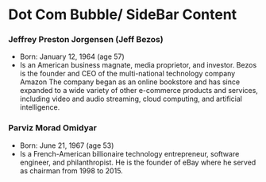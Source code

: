 # Dot Com Bubble/ SideBar Content

### Jeffrey Preston Jorgensen (Jeff Bezos)
* Born: January 12, 1964 (age 57)
* Is an American business magnate, media proprietor, and investor. Bezos is the founder and CEO of the multi-national technology company Amazon The company began as an online bookstore and has since expanded to a wide variety of other e-commerce products and services, including video and audio streaming, cloud computing, and artificial intelligence.

### Parviz Morad Omidyar
* Born: June 21, 1967 (age 53)
*  Is a French-American billionaire technology entrepreneur, software engineer, and philanthropist. He is the founder of eBay where he served as chairman from 1998 to 2015.
